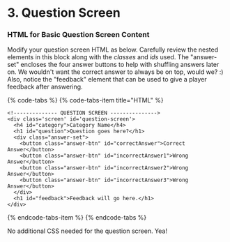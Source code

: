 # 3. Question Screen

### HTML for Basic Question Screen Content

Modify your question screen HTML as below. Carefully review the nested elements in this block along with the _classes_ and _ids_ used. The "answer-set" encloses the four answer buttons to help with shuffling answers later on. We wouldn't want the correct answer to always be on top, would we?  :\) Also, notice the "feedback" element that can be used to give a player feedback after answering.

{% code-tabs %}
{% code-tabs-item title="HTML" %}
```markup
<!-------------- QUESTION SCREEN --------------->
<div class='screen' id='question-screen'>
  <h4 id="category">Category Name</h4>
  <h1 id="question">Question goes here?</h1>
  <div class="answer-set">
    <button class="answer-btn" id="correctAnswer">Correct Answer</button>
    <button class="answer-btn" id="incorrectAnswer1">Wrong Answer</button>
    <button class="answer-btn" id="incorrectAnswer2">Wrong Answer</button>
    <button class="answer-btn" id="incorrectAnswer3">Wrong Answer</button>
  </div>
  <h1 id="feedback">Feedback will go here.</h1>
</div>
```
{% endcode-tabs-item %}
{% endcode-tabs %}

No additional CSS needed for the question screen. Yea!

